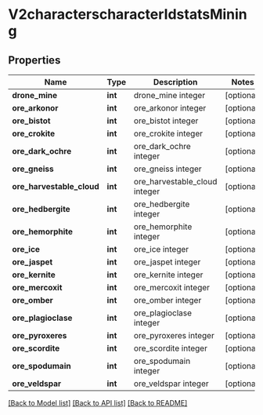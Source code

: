 # V2characterscharacterIdstatsMining

## Properties
Name | Type | Description | Notes
------------ | ------------- | ------------- | -------------
**drone_mine** | **int** | drone_mine integer | [optional] 
**ore_arkonor** | **int** | ore_arkonor integer | [optional] 
**ore_bistot** | **int** | ore_bistot integer | [optional] 
**ore_crokite** | **int** | ore_crokite integer | [optional] 
**ore_dark_ochre** | **int** | ore_dark_ochre integer | [optional] 
**ore_gneiss** | **int** | ore_gneiss integer | [optional] 
**ore_harvestable_cloud** | **int** | ore_harvestable_cloud integer | [optional] 
**ore_hedbergite** | **int** | ore_hedbergite integer | [optional] 
**ore_hemorphite** | **int** | ore_hemorphite integer | [optional] 
**ore_ice** | **int** | ore_ice integer | [optional] 
**ore_jaspet** | **int** | ore_jaspet integer | [optional] 
**ore_kernite** | **int** | ore_kernite integer | [optional] 
**ore_mercoxit** | **int** | ore_mercoxit integer | [optional] 
**ore_omber** | **int** | ore_omber integer | [optional] 
**ore_plagioclase** | **int** | ore_plagioclase integer | [optional] 
**ore_pyroxeres** | **int** | ore_pyroxeres integer | [optional] 
**ore_scordite** | **int** | ore_scordite integer | [optional] 
**ore_spodumain** | **int** | ore_spodumain integer | [optional] 
**ore_veldspar** | **int** | ore_veldspar integer | [optional] 

[[Back to Model list]](../README.md#documentation-for-models) [[Back to API list]](../README.md#documentation-for-api-endpoints) [[Back to README]](../README.md)


